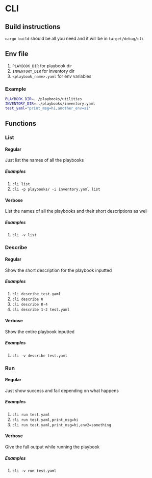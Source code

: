 # CLI

## Build instructions
`cargo build` should be all you need and it will be in `target/debug/cli`

## Env file

1. `PLAYBOOK_DIR` for playbook dir
2. `INVENTORY_DIR` for inventory dir
3. `<playbook_name>.yaml` for env variables

### Example

``` sh
PLAYBOOK_DIR=../playbooks/utilities
INVENTORY_DIR=../playbooks/inventory.yaml
test_yaml="print_msg=hi,another_env=si"
```

## Functions

### List

#### Regular

Just list the names of all the playbooks

##### Examples
1. `cli list`
2. `cli -p playbooks/ -i inventory.yaml list`

#### Verbose

List the names of all the playbooks and their short descriptions as well

##### Examples
1. `cli -v list`

### Describe

#### Regular

Show the short description for the playbook inputted

##### Examples
1. `cli describe test.yaml`
2. `cli describe 0`
3. `cli describe 0-4`
4. `cli describe 1-2 test.yaml`

#### Verbose

Show the entire playbook inputted 

##### Examples
1. `cli -v describe test.yaml`

### Run

#### Regular

Just show success and fail depending on what happens

##### Examples
1. `cli run test.yaml`
2. `cli run test.yaml,print_msg=hi`
3. `cli run test.yaml,print_msg=hi,env2=something`

#### Verbose

Give the full output while running the playbook

##### Examples
1. `cli -v run test.yaml`
